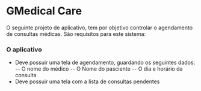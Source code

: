 # GMedical Care

O seguinte projeto de aplicativo, tem por objetivo controlar o agendamento de consultas médicas. São requisitos para este sistema:

### O aplicativo
  - Deve possuir uma tela de agendamento, guardando os seguintes dados:
  -- O nome do médico
  -- O Nome do pasciente
  -- O dia e horário da consulta
  - Deve possuir uma tela com a lista de consultas pendentes
